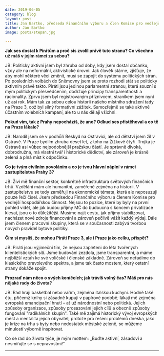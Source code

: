 ```yaml
---
date: 2019-06-05
category: blog
layout: post
title: Jan Bartko, předseda Finančního výboru a člen Komise pro vedlejší hospodářskou činnost
author: Jan Bartko
image: posts/stepan.jpg

---
```


**Jak ses dostal k Pirátům a proč sis zvolil právě tuto stranu? Co všechno už máš v jejím rámci za sebou?**

JB: Politicky aktivní jsem byl zhruba od doby, kdy jsem dostal občanku, vždy ale na neformální, aktivistické úrovni. Jak člověk stárne, zjišťuje, že aby mohl některé věci změnit, musí se zapojit do systému politických stran. Po posledních volbách do Sněmovny jsem se proto rozhodl stát se politicky aktivním právě takto. Piráti jsou jedinou parlamentní stranou, která souzní s mým politickým přesvědčením, dodržuje principy transparentnosti a racionality. Zprvu jsem byl registrovaným příznivcem, straníkem jsem nyní už asi rok. Mám tak za sebou celou historii našeho místního sdružení tady na Praze 3, což byl silný formativní zážitek. Samozřejmě se také aktivně účastním volebních kampaní, ale to u nás dělají všichni.

**Pokud vím, tak z Prahy nepocházíš, že ano? Odkud ses přistěhoval a co tě na Praze lákalo?**

JB: Narodil jsem se v podhůří Beskyd na Ostravici, ale od dětství jsem žil v Ostravě. V Praze bydlím zhruba deset let, z toho na Žižkově čtyři. Trojka je Ostravě asi vůbec nejpodobnější pražskou částí. Je správně divoká, dobrodružná, má vlastní tvář i historické dědictví, ale zároveň je krásně zelená a plná míst k odpočinku.

**Co je tvým civilním povoláním a co je tvou hlavní náplní v rámci zastupitelstva Prahy 3?**

JB: Živí mě finanční sektor, konkrétně infrastruktura světových finančních trhů. Vzdělání mám ale humanitní, zaměřené zejména na historii. V zastupitelstvu se tedy zaměřuji na ekonomická témata, která ale neposuzuji pouze řečí čísel. Jsem předsedou Finančního výboru a členem Komise pro vedlejší hospodářskou činnost. Nejsou to pozice, které by byly na první pohled vidět, ale jak budou příjmy MČ do budoucna s koncem privatizace klesat, jsou o to důležitější. Musíme najít cestu, jak příjmy stabilizovat, nacházet nové zdroje financování a zároveň pečlivě vážit každý výdaj. Dále jsem členem pracovní skupiny, která se v současnosti zabývá tvorbou nových pravidel bytové politiky.

**Čím si myslíš, že mohou Piráti Praze 3, ale i Praze jako celku, přispět?**

JB: Piráti jsou výjimeční tím, že nejsou zapleteni do léta tvořených klientelistických sítí. Jsme budováni zezdola, jsme transparentní, a máme nejbližší vztah ke své voličské i členské základně. Zároveň se neřadíme do klasického pravolevého spektra, a jsme tak často mostem, který ostatní strany dokáže spojit.

**Prozraď nám něco o svých koníčcích; jak trávíš volný čas? Máš pro nás nějaké rady do života?**

JB: Rád hraji basketbal nebo vařím, zejména italskou kuchyni. Hodně také čtu, přičemž knihy si zásadně kupuji v papírové podobě; lákají mě zejména evropská emancipační hnutí – ať už národnostní nebo politická. Jejich způsoby organizace, způsoby prosazování jejich cílů a obecně způsoby fungování "radikálních skupin".  Také mě zajímá historický vývoj evropských měst a mentalita jejich obyvatel, protože pro řešení problémů dneška, jako je krize na trhu s byty nebo nedostatek městské zeleně, se můžeme minulostí výborně inspirovat.

Co se rad do života týče, je mým mottem: „Buďte aktivní, zásadoví a nesmiřujte se s nepravostmi!“



- - -
